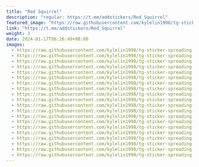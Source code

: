 ```yaml
---
title: "Red Squirrel"
description: "regular: https://t.me/addstickers/Red_Squirrel"
featured_image: "https://raw.githubusercontent.com/kylelin1998/tg-sticker-spreading-worldwide-images/main/img/565bd122-1bdd-44d8-80c7-d1b61621f283.jpg"
link: "https://t.me/addstickers/Red_Squirrel"
weight: 3
date: 2024-01-17T06:26:49+08:00
images:
  - https://raw.githubusercontent.com/kylelin1998/tg-sticker-spreading-worldwide-images/main/img/565bd122-1bdd-44d8-80c7-d1b61621f283.jpg
  - https://raw.githubusercontent.com/kylelin1998/tg-sticker-spreading-worldwide-images/main/img/13b9774e-f9e2-4d33-a25d-968dd02f513a.jpg
  - https://raw.githubusercontent.com/kylelin1998/tg-sticker-spreading-worldwide-images/main/img/17d5e38b-28e0-4a67-ada1-d59dc1ba4077.jpg
  - https://raw.githubusercontent.com/kylelin1998/tg-sticker-spreading-worldwide-images/main/img/568e4add-6c38-4b67-917d-5e56c5ff5233.jpg
  - https://raw.githubusercontent.com/kylelin1998/tg-sticker-spreading-worldwide-images/main/img/bf985490-05a7-4f22-9b59-4f34aaa177dd.jpg
  - https://raw.githubusercontent.com/kylelin1998/tg-sticker-spreading-worldwide-images/main/img/1c3aaa42-af1b-46f8-a390-edd895349458.jpg
  - https://raw.githubusercontent.com/kylelin1998/tg-sticker-spreading-worldwide-images/main/img/25a0e972-5645-4c1b-b7bb-2a37f7ed326e.jpg
  - https://raw.githubusercontent.com/kylelin1998/tg-sticker-spreading-worldwide-images/main/img/666fd4d4-e83c-49b5-8a59-632b3e2f3a2b.jpg
  - https://raw.githubusercontent.com/kylelin1998/tg-sticker-spreading-worldwide-images/main/img/8c78febb-a6bd-4f7d-9987-16ca0c9bc735.jpg
  - https://raw.githubusercontent.com/kylelin1998/tg-sticker-spreading-worldwide-images/main/img/666973b4-5ed3-4963-a566-e222bd8e87ce.jpg
  - https://raw.githubusercontent.com/kylelin1998/tg-sticker-spreading-worldwide-images/main/img/4c5785c8-7c2a-422e-8679-7ba1ce97993f.jpg
  - https://raw.githubusercontent.com/kylelin1998/tg-sticker-spreading-worldwide-images/main/img/bf2bea73-5e22-4dd7-b529-b166af324d4d.jpg
  - https://raw.githubusercontent.com/kylelin1998/tg-sticker-spreading-worldwide-images/main/img/82fc5e36-7f0a-43ca-a0e2-5ef863c914e9.jpg
  - https://raw.githubusercontent.com/kylelin1998/tg-sticker-spreading-worldwide-images/main/img/618e1434-70bc-41fc-9255-cc551129d39a.jpg
  - https://raw.githubusercontent.com/kylelin1998/tg-sticker-spreading-worldwide-images/main/img/2b6fa219-f067-47b0-a5e0-68e0eedafcd9.jpg
  - https://raw.githubusercontent.com/kylelin1998/tg-sticker-spreading-worldwide-images/main/img/1599e66c-71e0-4c8e-8b6e-f25c23cb12c9.jpg
  - https://raw.githubusercontent.com/kylelin1998/tg-sticker-spreading-worldwide-images/main/img/905b6dce-3e13-4edc-9725-888574bce10c.jpg
  - https://raw.githubusercontent.com/kylelin1998/tg-sticker-spreading-worldwide-images/main/img/5f2a8a33-fa4d-43b2-965a-a8e7938fd9f4.jpg
  - https://raw.githubusercontent.com/kylelin1998/tg-sticker-spreading-worldwide-images/main/img/47f89ebf-19a5-4759-9bef-97b74f41fbbf.jpg
  - https://raw.githubusercontent.com/kylelin1998/tg-sticker-spreading-worldwide-images/main/img/bebc52bb-db94-4204-8279-e2864e946e17.jpg
---
```

